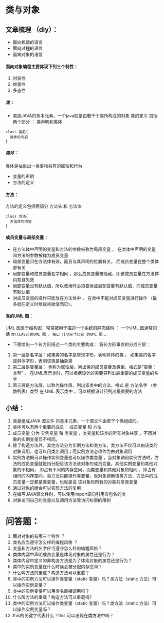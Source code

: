 # 类与对象 

## 文章梳理 （diy）：
- 面向机器的语言 
- 面向过程的语言
- 面向对象的语言

#### 面向对象编程主要体现下列三个特性：
1. 封装性
2. 继承性
3. 多态性

##### 类：
- 类是JAVA的基本元素，一个java就是由若干个类所构成的对象 
类的定义 包括两个部分 ： 类声明和类体

```
class 类名{
  类体的内容
}
```
##### 类体：
类体是抽象出一类事物共有的属性和行为
- 变量的声明
- 方法的定义

#### 方法：
方法的定义包括两部分 方法头 和 方法体
```
class 方法{
  方法体的内容
}
```

#### 成员变量与局部变量：
- 在方法体中声明的变量和方法的参数被称为局部变量 ， 在类体中声明的变量和方法的参数被称为成员变量
- 局部变量只在方法体有效，而且与其声明的位置有关。 而成员变量在整个类体都有关
- 局部变量和成员变量名字相同 ，那么成员变量被隐藏，即该成员变量在方法体内暂且失效
- 局部变量没有默认值，所以使用时必须要保证局部变量有默认值，而成员变量有默认值
- 对成员变量的操作只能放在方法体中 ， 在类中不能对成员变量进行操作 （最多就在定义时候赋初始值而已）。

#### 类的UML 图：
UML 图属于结构图：常常被用于描述一个系统的静态结构 ： 一个UML 图通常包括 `类(CLASS)的UML 图` ， `接口（interface）的UML 图` ...
- 下面给出一个长方形描述一个类的主要构成： 将长方形垂直的分成三层：
1. 第一层是名字层：如果类的名字是常规字形，表明具体的类 。 如果类的名字是斜体字形，表明该类是抽象类
2. 第二层是变量层： 也称为属性层，列出类的成员变量及类型，格式是“变量：类型” 。 在UML表示类时，可以根据设计的需要只列出最重要的成员变量的名字
3. 第三层是方法层，以称为操作层，列出该类中的方法，格式 是 方法名字 （参数列表）类型 在 UML 表示类中 ，可以根据设计只列出最重要的方法


## 小结：

1. 类是组成JAVA 源文件 的基本元素，一个源文件由若干个类组成的。
2. 类体可以有两个重要的成员：  成员变量 和 方法
3. 成员变量 分为 实例变量 和 类变量 ，类变量和该类的所有对象共享 ，不同对象的实例变量互不相同。
4. 除了构造方法外，其他方法分为实例方法和类方法，类方法不仅可以由该类的对象调用，也可以用类名调用；而实例方法必须作为由对象调用
5. 实例方法既可以操作实例变量也可以操作类变量 ，当对象调用实例方法时，方法的成员变量就是指分配给该方法该对象的成员变量，其他实例变量和其他对象的不相同，
即占有不同的内存空间，而类变量和其他对象的相同 ，即占有相同的内存空间。类方法只能操作类变量，当对象调用该类方法，方法中的成员变量一定都是类变量，也就是说
该对象和所有的对象共享类变量
6. 通过对象的组合可以实现方法的复用
7. 在编写JAVA源文件时，可以使用import语句引用有包名的类
8. 对象访问自己的变量以及调用方法受访问权限的限制


 #  问答题：
 
 1. 面对对象的有哪三个特性 ？
 2. 类名应当遵守怎么样的编程风格 ？
 3. 变量和方法的名字应当遵守怎么样的编程风格？
 4. 类体内容中声明成员变量是体现对象的属性还是行为？
 5. 类体内容中定义的非构造方法是为了体现对象的属性还是行为？
 6. 类中的实例变量在什么时候会被分配内存空间？
 7. 什么叫方法的重载？构造方法可以重载？
 8. 类中的实例方法可以操作类变量（static 变量）吗？类方法（static 方法）可以操作实例变量？
 9. 类中的实例变量可以用类名直接调用吗？
 10. 什么叫方法的重载？构造方法可以重载吗?
 11. 类中的实例方法可以操作类变量（static 变量）吗？类方法（static 方法）可以操作实例变量吗？
 12. this的关键字代表什么？this 可以出现在类方法中吗？
 
